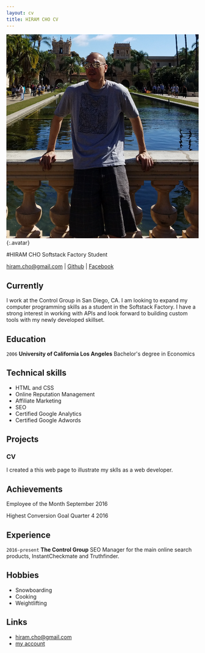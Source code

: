 ```yaml
---
layout: cv
title: HIRAM CHO CV
---
```


![Hiram Cho](./media/profile.jpg){:.avatar}

#HIRAM CHO
Softstack Factory Student

<div id="webaddress">
<a href="mailto:">hiram.cho@gmail.com</a>
|
<i class="fa fa-github"></i> <a href="https://github.com/wiggum22">Github</a>
|
<i class="fa fa-facebook"></i> <a href="https://www.facebook.com/uclacho">Facebook</a>
</div>


## Currently

I work at the Control Group in San Diego, CA. I am looking to expand my computer programming skills as a student in the Softstack Factory. I have a strong interest in working with APIs and look forward to building custom tools with my newly developed skillset.

## Education

`2006`
__University of California Los Angeles__ Bachelor's degree in Economics

## Technical skills

* HTML and CSS
* Online Reputation Management
* Affiliate Marketing
* SEO
* Certified Google Analytics 
* Certified Google Adwords 

## Projects

### CV

I created a this web page to illustrate my sklls as a web developer. 

## Achievements

Employee of the Month September 2016

Highest Conversion Goal Quarter 4 2016 

## Experience

`2016-present`
__The Control Group__ 
 SEO Manager for the main online search products, InstantCheckmate and Truthfinder.

## Hobbies

* Snowboarding
* Cooking
* Weightlifting

## Links

* <i class="fa fa-envelope"></i> <a href="mailto:">hiram.cho@gmail.com</a><br />
* <i class="fa fa-github"></i> <a href="https://github.com/wiggum22">my account</a><br />


